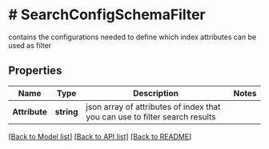 # # SearchConfigSchemaFilter
contains the configurations needed to define which index attributes can be used as filter

## Properties 


Name | Type | Description | Notes
------------ | ------------- | ------------- | -------------
**Attribute**| **string** | json array of attributes of index that you can use to filter search results  |


[[Back to Model list]](../../README.md#models) [[Back to API list]](../../README.md#endpoints) [[Back to README]](../../README.md)

